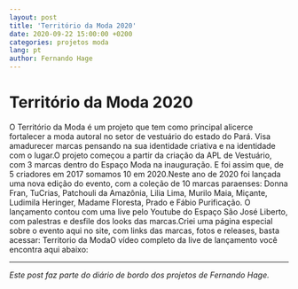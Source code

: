 ```yaml
---
layout: post
title: 'Território da Moda 2020'
date: 2020-09-22 15:00:00 +0200
categories: projetos moda
lang: pt
author: Fernando Hage
---
```


# Território da Moda 2020

O Território da Moda é um projeto que tem como principal alicerce fortalecer a moda autoral no setor de vestuário do estado do Pará. Visa amadurecer marcas pensando na sua identidade criativa e na identidade com o lugar.O projeto começou a partir da criação da APL de Vestuário, com 3 marcas dentro do Espaço Moda na inauguração. E foi assim que, de 5 criadores em 2017 somamos 10 em 2020.Neste ano de 2020 foi lançada uma nova edição do evento, com a coleção de 10 marcas paraenses: Donna Fran, TuCrias, Patchouli da Amazônia, Lilia Lima, Murilo Maia, Miçante, Ludimila Heringer, Madame Floresta, Prado e Fábio Purificação. O lançamento contou com uma live pelo Youtube do Espaço São José Liberto, com palestras e desfile dos looks das marcas.Criei uma página especial sobre o evento aqui no site, com links das marcas, fotos e releases, basta acessar: Territorio da ModaO vídeo completo da live de lançamento você encontra aqui abaixo:

---

*Este post faz parte do diário de bordo dos projetos de Fernando Hage.*